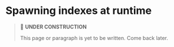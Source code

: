 # Spawning indexes at runtime

> 🚧 **UNDER CONSTRUCTION**
>
> This page or paragraph is yet to be written. Come back later.